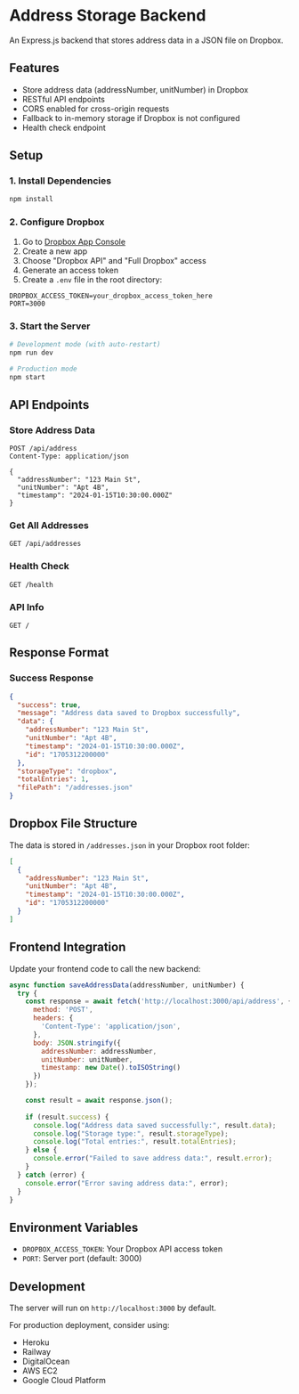 # Address Storage Backend

An Express.js backend that stores address data in a JSON file on Dropbox.

## Features

- Store address data (addressNumber, unitNumber) in Dropbox
- RESTful API endpoints
- CORS enabled for cross-origin requests
- Fallback to in-memory storage if Dropbox is not configured
- Health check endpoint

## Setup

### 1. Install Dependencies

```bash
npm install
```

### 2. Configure Dropbox

1. Go to [Dropbox App Console](https://www.dropbox.com/developers/apps)
2. Create a new app
3. Choose "Dropbox API" and "Full Dropbox" access
4. Generate an access token
5. Create a `.env` file in the root directory:

```env
DROPBOX_ACCESS_TOKEN=your_dropbox_access_token_here
PORT=3000
```

### 3. Start the Server

```bash
# Development mode (with auto-restart)
npm run dev

# Production mode
npm start
```

## API Endpoints

### Store Address Data
```
POST /api/address
Content-Type: application/json

{
  "addressNumber": "123 Main St",
  "unitNumber": "Apt 4B",
  "timestamp": "2024-01-15T10:30:00.000Z"
}
```

### Get All Addresses
```
GET /api/addresses
```

### Health Check
```
GET /health
```

### API Info
```
GET /
```

## Response Format

### Success Response
```json
{
  "success": true,
  "message": "Address data saved to Dropbox successfully",
  "data": {
    "addressNumber": "123 Main St",
    "unitNumber": "Apt 4B",
    "timestamp": "2024-01-15T10:30:00.000Z",
    "id": "1705312200000"
  },
  "storageType": "dropbox",
  "totalEntries": 1,
  "filePath": "/addresses.json"
}
```

## Dropbox File Structure

The data is stored in `/addresses.json` in your Dropbox root folder:

```json
[
  {
    "addressNumber": "123 Main St",
    "unitNumber": "Apt 4B",
    "timestamp": "2024-01-15T10:30:00.000Z",
    "id": "1705312200000"
  }
]
```

## Frontend Integration

Update your frontend code to call the new backend:

```javascript
async function saveAddressData(addressNumber, unitNumber) {
  try {
    const response = await fetch('http://localhost:3000/api/address', {
      method: 'POST',
      headers: {
        'Content-Type': 'application/json',
      },
      body: JSON.stringify({
        addressNumber: addressNumber,
        unitNumber: unitNumber,
        timestamp: new Date().toISOString()
      })
    });

    const result = await response.json();
    
    if (result.success) {
      console.log("Address data saved successfully:", result.data);
      console.log("Storage type:", result.storageType);
      console.log("Total entries:", result.totalEntries);
    } else {
      console.error("Failed to save address data:", result.error);
    }
  } catch (error) {
    console.error("Error saving address data:", error);
  }
}
```

## Environment Variables

- `DROPBOX_ACCESS_TOKEN`: Your Dropbox API access token
- `PORT`: Server port (default: 3000)

## Development

The server will run on `http://localhost:3000` by default.

For production deployment, consider using:
- Heroku
- Railway
- DigitalOcean
- AWS EC2
- Google Cloud Platform 